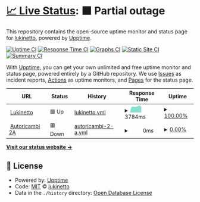 # [📈 Live Status](https://status.lukinetto.it): <!--live status--> **🟧 Partial outage**

This repository contains the open-source uptime monitor and status page for [lukinetto](https://lukinet.cluster031.hosting.ovh.net), powered by [Upptime](https://github.com/upptime/upptime).

[![Uptime CI](https://github.com/lukinetto/lukinet-status/workflows/Uptime%20CI/badge.svg)](https://github.com/lukinetto/lukinet-status/actions?query=workflow%3A%22Uptime+CI%22)
[![Response Time CI](https://github.com/lukinetto/lukinet-status/workflows/Response%20Time%20CI/badge.svg)](https://github.com/lukinetto/lukinet-status/actions?query=workflow%3A%22Response+Time+CI%22)
[![Graphs CI](https://github.com/lukinetto/lukinet-status/workflows/Graphs%20CI/badge.svg)](https://github.com/lukinetto/lukinet-status/actions?query=workflow%3A%22Graphs+CI%22)
[![Static Site CI](https://github.com/lukinetto/lukinet-status/workflows/Static%20Site%20CI/badge.svg)](https://github.com/lukinetto/lukinet-status/actions?query=workflow%3A%22Static+Site+CI%22)
[![Summary CI](https://github.com/lukinetto/lukinet-status/workflows/Summary%20CI/badge.svg)](https://github.com/lukinetto/lukinet-status/actions?query=workflow%3A%22Summary+CI%22)

With [Upptime](https://upptime.js.org), you can get your own unlimited and free uptime monitor and status page, powered entirely by a GitHub repository. We use [Issues](https://github.com/lukinetto/lukinet-status/issues) as incident reports, [Actions](https://github.com/lukinetto/lukinet-status/actions) as uptime monitors, and [Pages](https://lukinet.cluster031.hosting.ovh.net) for the status page.

<!--start: status pages-->
<!-- This summary is generated by Upptime (https://github.com/upptime/upptime) -->
<!-- Do not edit this manually, your changes will be overwritten -->
<!-- prettier-ignore -->
| URL | Status | History | Response Time | Uptime |
| --- | ------ | ------- | ------------- | ------ |
| <img alt="" src="https://icons.duckduckgo.com/ip3/www.lukinetto.it.ico" height="13"> [Lukinetto](https://www.lukinetto.it) | 🟩 Up | [lukinetto.yml](https://github.com/lukinetto/lukinet-status/commits/HEAD/history/lukinetto.yml) | <details><summary><img alt="Response time graph" src="./graphs/lukinetto/response-time-week.png" height="20"> 3784ms</summary><br><a href="https://status.lukinetto.it/history/lukinetto"><img alt="Response time 3880" src="https://img.shields.io/endpoint?url=https%3A%2F%2Fraw.githubusercontent.com%2Flukinetto%2Flukinet-status%2FHEAD%2Fapi%2Flukinetto%2Fresponse-time.json"></a><br><a href="https://status.lukinetto.it/history/lukinetto"><img alt="24-hour response time 5043" src="https://img.shields.io/endpoint?url=https%3A%2F%2Fraw.githubusercontent.com%2Flukinetto%2Flukinet-status%2FHEAD%2Fapi%2Flukinetto%2Fresponse-time-day.json"></a><br><a href="https://status.lukinetto.it/history/lukinetto"><img alt="7-day response time 3784" src="https://img.shields.io/endpoint?url=https%3A%2F%2Fraw.githubusercontent.com%2Flukinetto%2Flukinet-status%2FHEAD%2Fapi%2Flukinetto%2Fresponse-time-week.json"></a><br><a href="https://status.lukinetto.it/history/lukinetto"><img alt="30-day response time 3665" src="https://img.shields.io/endpoint?url=https%3A%2F%2Fraw.githubusercontent.com%2Flukinetto%2Flukinet-status%2FHEAD%2Fapi%2Flukinetto%2Fresponse-time-month.json"></a><br><a href="https://status.lukinetto.it/history/lukinetto"><img alt="1-year response time 3880" src="https://img.shields.io/endpoint?url=https%3A%2F%2Fraw.githubusercontent.com%2Flukinetto%2Flukinet-status%2FHEAD%2Fapi%2Flukinetto%2Fresponse-time-year.json"></a></details> | <details><summary><a href="https://status.lukinetto.it/history/lukinetto">100.00%</a></summary><a href="https://status.lukinetto.it/history/lukinetto"><img alt="All-time uptime 60.96%" src="https://img.shields.io/endpoint?url=https%3A%2F%2Fraw.githubusercontent.com%2Flukinetto%2Flukinet-status%2FHEAD%2Fapi%2Flukinetto%2Fuptime.json"></a><br><a href="https://status.lukinetto.it/history/lukinetto"><img alt="24-hour uptime 100.00%" src="https://img.shields.io/endpoint?url=https%3A%2F%2Fraw.githubusercontent.com%2Flukinetto%2Flukinet-status%2FHEAD%2Fapi%2Flukinetto%2Fuptime-day.json"></a><br><a href="https://status.lukinetto.it/history/lukinetto"><img alt="7-day uptime 100.00%" src="https://img.shields.io/endpoint?url=https%3A%2F%2Fraw.githubusercontent.com%2Flukinetto%2Flukinet-status%2FHEAD%2Fapi%2Flukinetto%2Fuptime-week.json"></a><br><a href="https://status.lukinetto.it/history/lukinetto"><img alt="30-day uptime 99.76%" src="https://img.shields.io/endpoint?url=https%3A%2F%2Fraw.githubusercontent.com%2Flukinetto%2Flukinet-status%2FHEAD%2Fapi%2Flukinetto%2Fuptime-month.json"></a><br><a href="https://status.lukinetto.it/history/lukinetto"><img alt="1-year uptime 95.48%" src="https://img.shields.io/endpoint?url=https%3A%2F%2Fraw.githubusercontent.com%2Flukinetto%2Flukinet-status%2FHEAD%2Fapi%2Flukinetto%2Fuptime-year.json"></a></details>
| <img alt="" src="https://icons.duckduckgo.com/ip3/www.autoricambi2a.it.ico" height="13"> [Autoricambi 2A](https://www.autoricambi2a.it) | 🟥 Down | [autoricambi-2-a.yml](https://github.com/lukinetto/lukinet-status/commits/HEAD/history/autoricambi-2-a.yml) | <details><summary><img alt="Response time graph" src="./graphs/autoricambi-2-a/response-time-week.png" height="20"> 0ms</summary><br><a href="https://status.lukinetto.it/history/autoricambi-2-a"><img alt="Response time 0" src="https://img.shields.io/endpoint?url=https%3A%2F%2Fraw.githubusercontent.com%2Flukinetto%2Flukinet-status%2FHEAD%2Fapi%2Fautoricambi-2-a%2Fresponse-time.json"></a><br><a href="https://status.lukinetto.it/history/autoricambi-2-a"><img alt="24-hour response time 0" src="https://img.shields.io/endpoint?url=https%3A%2F%2Fraw.githubusercontent.com%2Flukinetto%2Flukinet-status%2FHEAD%2Fapi%2Fautoricambi-2-a%2Fresponse-time-day.json"></a><br><a href="https://status.lukinetto.it/history/autoricambi-2-a"><img alt="7-day response time 0" src="https://img.shields.io/endpoint?url=https%3A%2F%2Fraw.githubusercontent.com%2Flukinetto%2Flukinet-status%2FHEAD%2Fapi%2Fautoricambi-2-a%2Fresponse-time-week.json"></a><br><a href="https://status.lukinetto.it/history/autoricambi-2-a"><img alt="30-day response time 0" src="https://img.shields.io/endpoint?url=https%3A%2F%2Fraw.githubusercontent.com%2Flukinetto%2Flukinet-status%2FHEAD%2Fapi%2Fautoricambi-2-a%2Fresponse-time-month.json"></a><br><a href="https://status.lukinetto.it/history/autoricambi-2-a"><img alt="1-year response time 0" src="https://img.shields.io/endpoint?url=https%3A%2F%2Fraw.githubusercontent.com%2Flukinetto%2Flukinet-status%2FHEAD%2Fapi%2Fautoricambi-2-a%2Fresponse-time-year.json"></a></details> | <details><summary><a href="https://status.lukinetto.it/history/autoricambi-2-a">0.00%</a></summary><a href="https://status.lukinetto.it/history/autoricambi-2-a"><img alt="All-time uptime 29.48%" src="https://img.shields.io/endpoint?url=https%3A%2F%2Fraw.githubusercontent.com%2Flukinetto%2Flukinet-status%2FHEAD%2Fapi%2Fautoricambi-2-a%2Fuptime.json"></a><br><a href="https://status.lukinetto.it/history/autoricambi-2-a"><img alt="24-hour uptime 0.00%" src="https://img.shields.io/endpoint?url=https%3A%2F%2Fraw.githubusercontent.com%2Flukinetto%2Flukinet-status%2FHEAD%2Fapi%2Fautoricambi-2-a%2Fuptime-day.json"></a><br><a href="https://status.lukinetto.it/history/autoricambi-2-a"><img alt="7-day uptime 0.00%" src="https://img.shields.io/endpoint?url=https%3A%2F%2Fraw.githubusercontent.com%2Flukinetto%2Flukinet-status%2FHEAD%2Fapi%2Fautoricambi-2-a%2Fuptime-week.json"></a><br><a href="https://status.lukinetto.it/history/autoricambi-2-a"><img alt="30-day uptime 7.96%" src="https://img.shields.io/endpoint?url=https%3A%2F%2Fraw.githubusercontent.com%2Flukinetto%2Flukinet-status%2FHEAD%2Fapi%2Fautoricambi-2-a%2Fuptime-month.json"></a><br><a href="https://status.lukinetto.it/history/autoricambi-2-a"><img alt="1-year uptime 0.00%" src="https://img.shields.io/endpoint?url=https%3A%2F%2Fraw.githubusercontent.com%2Flukinetto%2Flukinet-status%2FHEAD%2Fapi%2Fautoricambi-2-a%2Fuptime-year.json"></a></details>

<!--end: status pages-->

[**Visit our status website →**](https://https://status.lukinetto.it)

## 📄 License

- Powered by: [Upptime](https://github.com/upptime/upptime)
- Code: [MIT](./LICENSE) © [lukinetto](https://lukinet.cluster031.hosting.ovh.net)
- Data in the `./history` directory: [Open Database License](https://opendatacommons.org/licenses/odbl/1-0/)
